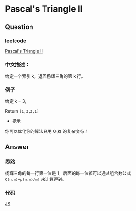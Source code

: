 # Pascal's Triangle II

## Question

### leetcode

[Pascal's Triangle II](https://leetcode.com/problems/pascals-triangle-ii/description/)

### 中文描述：

给定一个索引 k，返回杨辉三角的第 k 行。

### 例子

给定 k = 3,

Return `[1,3,3,1]`

* 提示

你可以优化你的算法只用 O(k) 的复杂度吗？

## Answer

### 思路

杨辉三角的每一行第一位是 1，后面的每一位都可以通过组合数公式 `C(n,m)=p(n,m)/m!` 来计算得到。

### 代码

[JS](./main_01.js)
